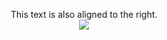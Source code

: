 

<a href="https://github.com/anuraghazra/convoychat">
</a>

<p align="center" width="100%">
    This text is also aligned to the right.<br>
  <img align="center" src="https://github-readme-stats.vercel.app/api/top-langs/?username=kennedyasmith&size_weight=0.2&count_weight=0.5&show_icons=true&theme=transparent&langs_count=10&card_width=320" />
</p>
